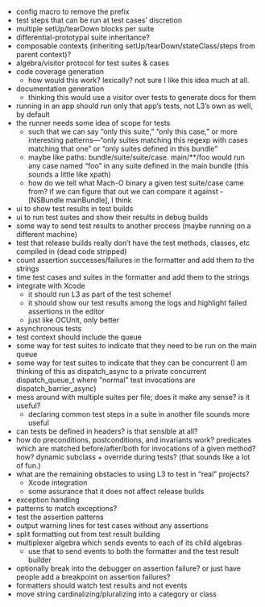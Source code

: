 - config macro to remove the prefix
- test steps that can be run at test cases’ discretion
- multiple setUp/tearDown blocks per suite
- differential-prototypal suite inheritance?
- composable contexts (inheriting setUp/tearDown/stateClass/steps from parent context)?
- algebra/visitor protocol for test suites & cases
- code coverage generation
	- how would this work? lexically? not sure I like this idea much at all.
- documentation generation
	- thinking this would use a visitor over tests to generate docs for them
- running in an app should run only that app’s tests, not L3’s own as well, by default
- the runner needs some idea of scope for tests
	- such that we can say “only this suite,” “only this case,” or more interesting patterns—“only suites matching this regexp with cases matching that one” or “only suites defined in this bundle”
	- maybe like paths: bundle/suite/suite/case. main/**/foo would run any case named “foo” in any suite defined in the main bundle (this sounds a little like xpath)
	- how do we tell what Mach-O binary a given test suite/case came from? if we can figure that out we can compare it against -[NSBundle mainBundle], I think
- ui to show test results in test builds
- ui to run test suites and show their results in debug builds
- some way to send test results to another process (maybe running on a different machine)
- test that release builds really don’t have the test methods, classes, etc compiled in (dead code stripped)
- count assertion successes/failures in the formatter and add them to the strings
- time test cases and suites in the formatter and add them to the strings
- integrate with Xcode
	- it should run L3 as part of the test scheme!
	- it should show our test results among the logs and highlight failed assertions in the editor
	- just like OCUnit, only better
- asynchronous tests
- test context should include the queue
- some way for test suites to indicate that they need to be run on the main queue
- some way for test suites to indicate that they can be concurrent (I am thinking of this as dispatch_async to a private concurrent dispatch_queue_t where “normal” test invocations are dispatch_barrier_async)
- mess around with multiple suites per file; does it make any sense? is it useful?
	- declaring common test steps in a suite in another file sounds more useful
- can tests be defined in headers? is that sensible at all?
- how do preconditions, postconditions, and invariants work? predicates which are matched before/after/both for invocations of a given method? how? dynamic subclass + override during tests? (that sounds like a lot of fun.)
- what are the remaining obstacles to using L3 to test in “real” projects?
	- Xcode integration
	- some assurance that it does not affect release builds
- exception handling
- patterns to match exceptions?
- test the assertion patterns
- output warning lines for test cases without any assertions
- split formatting out from test result building
- multiplexer algebra which sends events to each of its child algebras
	- use that to send events to both the formatter and the test result builder
- optionally break into the debugger on assertion failure? or just have people add a breakpoint on assertion failures?
- formatters should watch test results and not events
- move string cardinalizing/pluralizing into a category or class